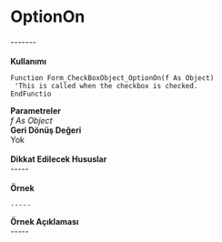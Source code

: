 # OptionOn

\-------\
\
**Kullanımı**

```
Function Form_CheckBoxObject_OptionOn(f As Object)
 'This is called when the checkbox is checked.
EndFunctio
```

**Parametreler**\
_f As Object_\
**Geri Dönüş Değeri**\
Yok\
\
**Dikkat Edilecek Hususlar**\
\-----\
\
**Örnek**

```
-----
```

**Örnek Açıklaması**\
\-----
